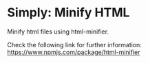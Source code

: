 # Simply: Minify HTML

Minify html files using html-minifier.

Check the following link for further information:<br />
https://www.npmjs.com/package/html-minifier

